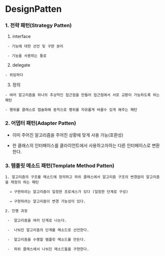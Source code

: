 # DesignPatten

### 1. 전략 패턴(Strategy Patten)

   1. interface

     - 기능에 대한 선언 및 구현 분리

     - 기능을 사용하는 통로

   2. delegate

    - 위임하다

   3. 정의

    - 여러 알고리즘을 하나의 추상적인 접근점을 만들어 접근점에서 서로 교환이 가능하도록 하는 패턴

    - 행위를 클래스로 캡슐화해 동적으로 행위를 자유롭게 바꿀수 있게 해주는 패턴

### 2. 어뎁터 패턴(Adapter Patten)

   - 이미 주어진 알고리즘을 주어진 상황에 맞게 사용 가능(호환성)

   - 한 클래스의 인터페이스를 클라이언트에서 사용하고자하는 다른 인터페이스로 변환한다.

### 3. 템플릿 메소드 패턴(Template Method Patten)

    1. 알고리즘의 구조를 메소드에 정의하고 하위 클래스에서 알고리즘 구조의 변경없이 알고리즘을 재정의 하는 패턴

      → 구현하려는 알고리즘이 일정한 프로세스가 있다 (일정한 단계로 구성)

      → 구현하려는 알고리즘이 변경 가능성이 있다.

    2. 진행 과정

     -  알고리즘을 여러 단계로 나눈다.

     -  나눠진 알고리즘의 단계를 메소드로 선언한다.

     -  알고리즘을 수행할 템플릿 메소드를 만든다.

     -  하위 클래스에서 나눠진 메소드들을 구현한다.

